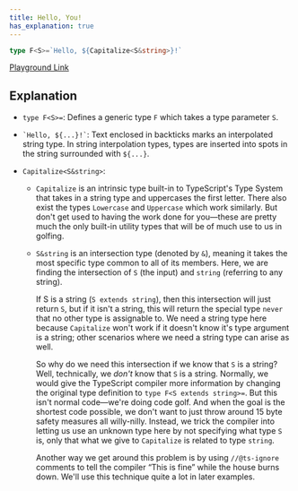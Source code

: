 ```yaml
---
title: Hello, You!
has_explanation: true
---
```


<!-- prettier-ignore-start -->
```typescript
type F<S>=`Hello, ${Capitalize<S&string>}!`
```
<!-- prettier-ignore-end -->

[Playground Link](https://www.typescriptlang.org/play?#code/**C4TwDgpgBAYgPAZQHwF4AGAJCAbbB7AGigBIBvAYQEMwBLYS7GgLwkQDIBnYAJxoDsA5kgC**+AQjQAoCaEhQAKhC4BGKClhwARAHc83bABMNSCQHoTUCwD0A-NPDQFXAEyr1GkHgCuR0+au3fKABNLygeEFE7WRDPbgA5SgBbaDUNOA9YqD4k6AALCG4IJA0oh0VgAGZXeBj4nOMzCygbCSA)

## Explanation

- `type F<S>=`: Defines a generic type `F` which takes a type parameter `S`.

- `` `Hello, ${...}!` ``: Text enclosed in backticks marks an interpolated
  string type. In string interpolation types, types are inserted into spots in
  the string surrounded with `${...}`.

- `Capitalize<S&string>`:

  - `Capitalize` is an intrinsic type built-in to TypeScript's Type System that
    takes in a string type and uppercases the first letter. There also exist
    the types `Lowercase` and `Uppercase` which work similarly. But don't get used
    to having the work done for you—these are pretty much the only built-in
    utility types that will be of much use to us in golfing.

  - `S&string` is an intersection type (denoted by `&`), meaning it takes the
    most specific type common to all of its members. Here, we are finding the
    intersection of `S` (the input) and `string` (referring to any string).

    If S is a string (`S extends string`), then this intersection will just
    return `S`, but if it isn't a string, this will return the special type
    `never` that no other type is assignable to. We need a string type here
    because `Capitalize` won't work if it doesn't know it's type argument is a
    string; other scenarios where we need a string type can arise as well.

    So why do we need this intersection if we know that `S` is a string? Well,
    technically, we _don't_ know that `S` is a string. Normally, we would give
    the TypeScript compiler more information by changing the original type
    definition to `type F<S extends string>=`. But this isn't normal code—we're
    doing code golf. And when the goal is the shortest code possible, we don't
    want to just throw around 15 byte safety measures all willy-nilly. Instead,
    we trick the compiler into letting us use an unknown type here by not
    specifying what type `S` is, only that what we give to `Capitalize` is related
    to type `string`.

    Another way we get around this problem is by using `//@ts-ignore` comments
    to tell the compiler “This is fine” while the house burns down. We'll use
    this technique quite a lot in later examples.

